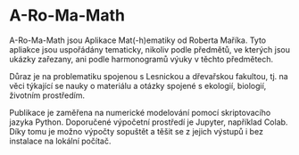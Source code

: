 # A-Ro-Ma-Math

A-Ro-Ma-Math jsou Aplikace Mat(-h)ematiky od Roberta Maříka. Tyto apliakce jsou uspořádány tematicky, nikoliv podle předmětů, ve kterých jsou ukázky zařezany, ani podle harmonogramů výuky v těchto předmětech. 

Důraz je na problematiku spojenou s Lesnickou a dřevařskou fakultou, tj. na věci týkající se nauky o materiálu a otázky spojené s ekologií, biologií, životním prostředím.


Publikace je zaměřena na numerické modelování pomocí skriptovacího jazyka Python. Doporučené výpočetní prostředí je Jupyter, například Colab. Díky tomu je možno výpočty sopuštět a těšit se z jejich výstupů i bez instalace na lokální počítač.
